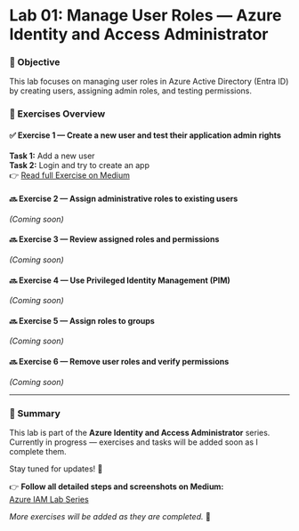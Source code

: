 # Lab 01: Manage User Roles — Azure Identity and Access Administrator

### 🎯 Objective
This lab focuses on managing user roles in Azure Active Directory (Entra ID) by creating users, assigning admin roles, and testing permissions.


### 🧩 Exercises Overview

#### ✅ Exercise 1 — Create a new user and test their application admin rights
**Task 1:** Add a new user  
**Task 2:** Login and try to create an app  
👉 [Read full Exercise on Medium](https://medium.com/@azhariqbal682/lab-01-manage-user-roles-azure-identity-and-access-administrator-ef71ed67b70e)

#### 🔜 Exercise 2 — Assign administrative roles to existing users  
*(Coming soon)*

#### 🔜 Exercise 3 — Review assigned roles and permissions  
*(Coming soon)*

#### 🔜 Exercise 4 — Use Privileged Identity Management (PIM)  
*(Coming soon)*

#### 🔜 Exercise 5 — Assign roles to groups  
*(Coming soon)*

#### 🔜 Exercise 6 — Remove user roles and verify permissions  
*(Coming soon)*

---

### 📘 Summary

This lab is part of the **Azure Identity and Access Administrator** series.
Currently in progress — exercises and tasks will be added soon as I complete them.

Stay tuned for updates! 🚀


👉 **Follow all detailed steps and screenshots on Medium:**  
[Azure IAM Lab Series](https://medium.com/@azhariqbal)



*More exercises will be added as they are completed.* 🚀

